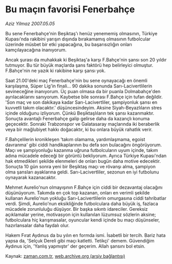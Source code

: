 # Bu maçın favorisi Fenerbahçe

*Aziz Yilmaz 2007.05.05*

<tr><td class="metin" colspan="2" style="padding-top: 20px; padding-left: 5px; padding-right: 10px;">Bu sene Fenerbahçe'nin Beşiktaş'ı henüz yenememiş olmasının, Türkiye Kupası'nda rakibini yarışın dışında bırakamamış olmasının futbolcular üzerinde müsbet bir etki yapacağına, bu başarısızlığın onları kamçılayacağına inanıyorum.</td></tr><tr><td class="metin" colspan="2" style="padding-top: 20px; padding-left: 5px; padding-right: 10px;"><p>Ancak şurası da muhakkak ki Beşiktaş'a karşı F.Bahçe'nin şansı son 20 yıldır tutmuyor. Bu tür büyük maçlarda şans faktörü hep belirleyici olmuştur. F.Bahçe'nin ne yazık ki rakibine karşı şansı yok. 
<p> Saat 21.00'deki maç Fenerbahçe'nin bu sene oynayacağı en önemli karşılaşma, Süper Lig'in finali... 90 dakika sonunda Sarı-Lacivertlilerin sevineceğine inanıyorum. Üç puan olmasa da bir puanla Dolmabahçe'den ayrılacaklarını sanıyorum. Kaybetse bile sonrası F.Bahçe için tufan değildir. 'Son maç ve son dakikaya kadar Sarı-Lacivertliler, şampiyonluk şansı en kuvvetli takım olacaktır.' düşüncesindeyim. Aksine Siyah-Beyazlıların stres içinde olduğunu izliyorum. Çünkü Beşiktaşlıların tek şansı kazanmaktır. Sonuçta avantajlı Fenerbahçe galip gelirse daha da kazançlı konuma geçecektir. Sonraki Trabzonspor ve Galatasaray maçlarında iki beraberlik veya bir mağlubiyet hakkı doğacaktır, ki bu onlara büyük rahatlık verir. 
<p>F.Bahçelilerin kronikleşen 'takım olamama, yardımlaşmama, egoist davranma' gibi ciddi handikaplarının bu defa son bulacağını öngörüyorum. Maçı ve şampiyonluğu kazanma uğruna futbolcuların uyum içinde, takım adına mücadele edeceği bir görüntü bekliyorum. Ayrıca Türkiye Kupası'ndan hak etmedikleri şekilde elenmeleri de onları bugün daha motive edecektir. Sonuçta 10 gün sonra yeni bir Beşiktaş maçı ve rövanşı alma, şampiyon olma şansları ayaklarına geldi. Sarı-Lacivertliler, sezonun en iyi futbolunu oynayarak kazanacaktır.
<p> Mehmet Aurelio'nun olmayışının F.Bahçe için ciddi bir dezavantaj olacağını düşünüyorum. Takımda en çok top kazanan, onları en verimli şekilde kullanan Aurelio'nun yokluğu Sarı-Lacivertlilerin omurgasına ciddi tahribatlar verdi. Şimdi, Aurelio'nun eksikliğinde futbolculara daha büyük iş, fazlaca mücadele zorunluluğu düşüyor. Bir başka sıkıntı idareciler. Gereksiz açıklamalar yerine, motivasyon için kullanılan lüzumsuz sözlerin aksine; futbolculara hiç karışmasalar, oyuncular kendi içinde bu maçı düşünseler, hazırlansalar daha faydalı olur.
<p> Hakem Fırat Aydınus da bu yılın en formda ismi. İsabetli bir tercih. Bariz hata yapsa da, 'Selçuk Dereli gibi maçı katletti. Tetikçi' demem. Güvendiğim Aydınus için, 'Yanlış yapmıştır' der geçerim. Allah şansını bol etsin.<br/></p></p></p></p></p></td></tr>

Kaynak: [zaman.com.tr](http://zaman.com.tr/yazar.do?yazino=536040), [web.archive.org (arşiv bağlantısı)](http://web.archive.org/web/20080828145031/http://zaman.com.tr:80/yazar.do?yazino=536040)
